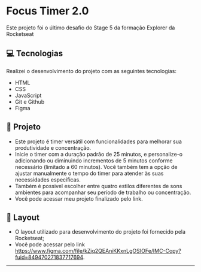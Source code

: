 <h1>Focus Timer 2.0</h1>

<p>Este projeto foi o último desafio do Stage 5 da formação Explorer da Rocketseat</p>

## 💻 Tecnologias

Realizei o desenvolvimento do projeto com as seguintes tecnologias:

- HTML
- CSS
- JavaScript
- Git e Github
- Figma

## 📝 Projeto

- Este projeto  é timer versátil com funcionalidades para melhorar sua produtividade e concentração.
- Inicie o timer com a duração padrão de 25 minutos, e personalize-o adicionando ou diminuindo incrementos de 5 minutos conforme necessário (limitado a 60 minutos). Você também tem a opção de ajustar manualmente o tempo do timer para atender às suas necessidades      específicas.
- Também é possivel escolher entre quatro estilos diferentes de sons ambientes para acompanhar seu período de trabalho ou concentração.
- Você pode acessar meu projeto finalizado pelo link.

## 🎨 Layout 


- O layout utilizado para desenvolvimento do projeto foi fornecido pela Rocketseat; 
- Você pode acessar pelo link https://www.figma.com/file/kZjq2QEAniKKxnLgOSIOFe/IMC-Copy?fuid=849470271837717694.
****
